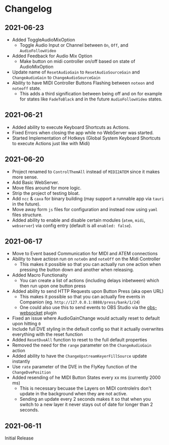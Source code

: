 # Changelog

## 2021-06-23

- Added ToggleAudioMixOption
  + Toggle Audio Input or Channel between `On`, `Off`, and `AudioFollowVideo`
- Added Feedback for Audio Mix Option
  + Make button on midi controller on/off based on state of AudioMixOption
- Update name of `ResetAudioGain` to `ResetAudioSourceGain` and `ChangeAudioGain` to `ChangeAudioSourceGain`
- Ability to have MIDI Controller Buttons Flashing between `noteon` and `noteoff` state.
  + This adds a third signification between being off and on for example for states like `FadeToBlack` and in the future `AudioFollowVideo` states.

## 2021-06-21

- Added ability to execute Keyboard Shortcuts as Actions.
- Fixed Errors when closing the app while no WebServer was started.
- Started Implementation of Hotkeys (Global System Keyboard Shortcuts to execute Actions just like with Midi)

## 2021-06-20

- Project renamed to `ControlThemAll` instead of `MIDI2ATEM` since it makes more sense.
- Add Basic WebServer.
- Move files around for more logic.
- Strip the project of testing bloat.
- Add `ncc` & `caxa` for binary building (may support a runnable app via `tauri` in the future).
- Move away form `js` files for configuration and instead now using `yaml` files structure.
- Added ability to enable and disable certain modules (`atem`, `midi`, `webserver`) via config entry (default is all `enabled: false`).


## 2021-06-17

- Move to Event based Communication for MIDI and ATEM connections
- Ability to have actiosn run on `noteOn` and `noteOff` on the Midi Controller
  + This makes it possible so that you can actually run one action when pressing the button down and another when releasing.
- Added Macro Functionaity
  + You can create a list of actions (including delays inbetween) which then run upon one button press
- Added ability to send HTTP Requests upon Button Press (aka open URL)
  + This makes it possible so that you can actually fire events in Companion (eg. `http://127.0.0.1:8888/press/bank/1/24`)
  + One could also use this to send events to OBS Studio via the [obs-websocket](https://obsproject.com/forum/resources/obs-websocket-remote-control-obs-studio-from-websockets.466/) plugin
- Fixed an issue where AudioGainChange would actually reset to default upon hitting `0`
- Include full DVE styling in the default config so that it actually overwrites everything with the reset function
- Added `ResetDveAll` function to reset to the full default properties
- Removed the need for the `range` parameter on the `ChangeAudioGain` action
- Added ability to have the `ChangeUpstreamKeyerFillSource` update instantly
- Use `rate` parameter of the DVE in the FlyKey function of the `ChangeDvePosition`
- Added resending of he MIDI Button States every xx ms (currently 2000 ms)
  + This is necessary becuase the Layers on MIDI controlelrs don't update in the background when they are not active.
  + Sending an update every 2 seconds makes it so that when you switch to a new layer it never stays out of date for longer than 2 seconds.

## 2021-06-11

Initial Release
